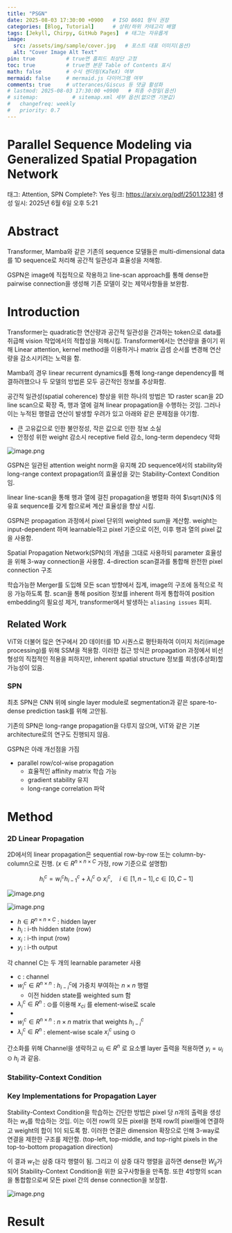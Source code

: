 ```yaml
---
title: "PSGN"
date: 2025-08-03 17:30:00 +0900   # ISO 8601 형식 권장
categories: [Blog, Tutorial]      # 상위/하위 카테고리 배열
tags: [Jekyll, Chirpy, GitHub Pages]  # 태그는 자유롭게
image:
  src: /assets/img/sample/cover.jpg   # 포스트 대표 이미지(옵션)
  alt: "Cover Image Alt Text"
pin: true          # true면 홈피드 최상단 고정
toc: true          # true면 본문 Table of Contents 표시
math: false        # 수식 렌더링(KaTeX) 여부
mermaid: false     # mermaid.js 다이어그램 여부
comments: true     # utterances/Giscus 등 댓글 활성화
# lastmod: 2025-08-03 17:30:00 +0900   # 최종 수정일(옵션)
# sitemap:           # sitemap.xml 세부 옵션(없으면 기본값)
#   changefreq: weekly
#   priority: 0.7
---
```


# Parallel Sequence Modeling via Generalized Spatial Propagation Network

태그: Attention, SPN
Complete?: Yes
링크: https://arxiv.org/pdf/2501.12381
생성 일시: 2025년 6월 6일 오후 5:21

# Abstract

Transformer, Mamba와 같은 기존의 sequence 모델들은 multi-dimensional data를 1D sequence로 처리해 공간적 일관성과 효율성을 저해함.

GSPN은 image에 직접적으로 작용하고 line-scan approach를 통해 dense한 pairwise connection을 생성해 기존 모델이 갖는 제약사항들을 보완함.

# Introduction

Transformer는 quadratic한 연산량과 공간적 일관성을 간과하는 token으로 data를 취급해 vision 작업에서의 적합성을 저해시킴. Transformer에서는 연산량을 줄이기 위해 Linear attention, kernel method을 이용하거나 matrix 곱셈 순서를 변경해 연산량을 감소시키려는 노력을 함.

Mamba의 경우 linear recurrent dynamics를 통해 long-range dependency를 해결하려했으나 두 모델의 방법론 모두 공간적인 정보를 추상화함.

공간적 일관성(spatial coherence) 향상을 위한 하나의 방법은 1D raster scan을 2D line scan으로 확장 즉, 행과 열에 걸쳐 linear propagation을 수행하는 것임. 그러나 이는 누적된 행렬곱 연산이 발생할 우려가 있고 아래와 같은 문제점을 야기함.

- 큰 고유값으로 인한 불안정성, 작은 값으로 인한 정보 소실
- 안정성 위한 weight 감소시 receptive field 감소, long-term dependecy 약화

![image.png](Parallel%20Sequence%20Modeling%20via%20Generalized%20Spatial%2020aad5efe42b80279597c296b78ae06b/image.png)

GSPN은 일관된 attention weight norm을 유지해 2D sequence에서의 stability와 long-range context propagation의 효율성을 갖는 Stability-Context Condition임.

linear line-scan을 통해 행과 열에 걸친 propagation을 병렬화 하여 $\sqrt{N}$ 의 유효 sequence를 갖게 함으로써 계산 효율성을 향상 시킴.

GSPN은 propagation 과정에서 pixel 단위의 weighted sum을 계산함. weight는 input-dependent 하며 learnable하고 pixel 기준으로 이전, 이후 행과 열의 pixel 값을 사용함.

Spatial Propagation Network(SPN)의 개념을 그대로 사용하되 parameter 효율성을 위해 3-way connection을 사용함. 4-direction scan결과를 통합해 완전한 pixel connection 구조

학습가능한 Merger를 도입해 모든 scan 방향에서 집계, image의 구조에 동적으로 적응 가능하도록 함. scan을 통해 position 정보를 inherent 하게 통합하여 position embedding의 필요성 제거, transformer에서 발생하는 `aliasing issues` 회피.

## Related Work

ViT와 더불어 많은 연구에서 2D 데이터를 1D 시퀀스로 평탄화하여 이미지 처리(image processing)를 위해 SSM을 적용함. 이러한 접근 방식은 propagation 과정에서 비선형성의 직접적인 적용을 피하지만, inherent spatial structure 정보를 희생(추상화)할 가능성이 있음.

### SPN

최초 SPN은 CNN 위에 single layer module로 segmentation과 같은 spare-to-dense prediction task를 위해 고안됨.

기존의 SPN은 long-range propagation을 다루지 않으며, ViT와 같은 기본 architecture로의 연구도 진행되지 않음.

GSPN은 아래 개선점을 가짐

- parallel row/col-wise propagation
    - 효율적인 affinity matrix 학습 가능
    - gradient stability 유지
    - long-range correlation 파악

# Method

### 2D Linear Propagation

2D에서의 linear propagation은 sequential row-by-row 또는 column-by-column으로 진행. ($x \in R^{n\times n\times C}$ 가정, row 기준으로 설명함)

$$
h_i^c = w_i^c h_{i-1}^c + \lambda_i^c \odot x_i^c, \quad i \in [1, n-1], c \in [0, C-1]
$$

![image.png](Parallel%20Sequence%20Modeling%20via%20Generalized%20Spatial%2020aad5efe42b80279597c296b78ae06b/image%201.png)

![image.png](Parallel%20Sequence%20Modeling%20via%20Generalized%20Spatial%2020aad5efe42b80279597c296b78ae06b/image%202.png)

- $h \in R^{n \times n \times C}$ : hidden layer
- $h_i$ : i-th hidden state (row)
- $x_i$ : i-th input (row)
- $y_i$ : i-th output

각 channel C는 두 개의 learnable parameter 사용

- c : channel
- $w^c_i \in R^{n \times n}$ : $h^c_{i-i}$에 가중치 부여하는 $n \times n$ 행렬
    - 이전 hidden state를 weighted sum 함
- $\lambda^c_i \in R^n$ : ⊙를 이용해 $x_{ci}$ 를 element-wise로 scale
- 
- $w^c_i \in R^{n \times n}$ : $n \times n$ matrix that weights $h^c_{i-i}$
- $\lambda^c_i \in R^n$ : element-wise scale $x^c_i$ using ⊙

간소화를 위해 Channel을 생략하고 $u_i \in R^n$ 로 요소별 layer 출력을 적용하면 $y_i = u_i \odot h_i$ 과 같음.

### Stability-Context Condition

### Key Implementations for Propagation Layer

Stability-Context Condition을 학습하는 간단한 방법은 pixel 당 *n*개의 출력을 생성하는 $w_{\tau}$를 학습하는 것임. 이는 이전 row의 모든 pixel을 현재 row의 pixel들에 연결하고 weight의 합이 1이 되도록 함. 이러한 연결은 dimension 확장으로 인해 3-way로 연결을 제한한 구조를 제안함. (top-left, top-middle, and top-right pixels in the top-to-bottom propagation direction)

이 결과 $w_{\tau}$는 삼중 대각 행렬이 됨. 그리고 이 삼중 대각 행렬을 곱하면 dense한 $W_{ij}$가 되어 Stability-Context Condition을 위한 요구사항들을 만족함. 또한 4방향의 scan을 통합함으로써 모든 pixel 간의 dense connection을 보장함.

![image.png](Parallel%20Sequence%20Modeling%20via%20Generalized%20Spatial%2020aad5efe42b80279597c296b78ae06b/image%203.png)

# Result
